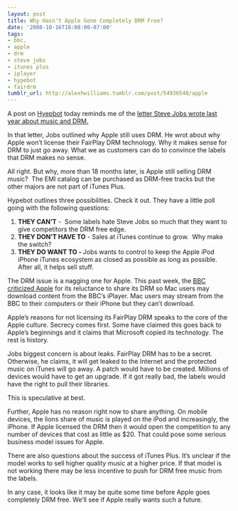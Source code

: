 ```yaml
---
layout: post
title: Why Hasn't Apple Gone Completely DRM Free?
date: '2008-10-16T18:08:00-07:00'
tags:
- bbc,
- apple
- drm
- steve jobs
- itunes plus
- iplayer
- hypebot
- fairdrm
tumblr_url: http://alexhwilliams.tumblr.com/post/54936540/apple
---
```

<p>A post on <a href="http://wwww.hypebot.com">Hyepbot</a> today reminds me of the <a href="http://www.apple.com/hotnews/thoughtsonmusic/">letter Steve Jobs wrote last year about music and DRM. </a></p>
<p>In that letter, Jobs outlined why Apple still uses DRM. He wrot about why Apple won&#8217;t license their FairPlay DRM technology. Why it makes sense for DRM to just go away. What we as customers can do to convince the labels that DRM makes no sense.</p>
<p>All right. But why, more than 18 months later, is Apple still selling DRM music?  The EMI catalog can be purchased as DRM-free tracks but the other majors are not part of iTunes Plus.</p>
<p>Hypebot outlines three possibilities. Check it out. They have a little poll going with the following questions:</p>
<ol><li><b>THEY CAN&#8217;T</b> -  Some labels hate Steve Jobs so much that they want to give competitors the DRM free edge.</li>
<li><b>THEY DON&#8217;T HAVE TO</b> - Sales at iTunes continue to grow.  Why make the switch?</li>
<li><b>THEY DO WANT TO - </b>Jobs wants to control to keep the Apple iPod iPhone iTunes ecosystem as closed as possible as long as possible. After all, it helps sell stuff.</li>
</ol><p>The DRM issue is a nagging one for Apple. This past week, the <a href="http://distorted-loop.com/2008/10/10/bbc-calls-out-apple-over-iplayer-drm-drama/">BBC criticized Apple</a> for its reluctance to share its DRM so Mac users may download content from the BBC&#8217;s iPlayer. Mac users may stream from the BBC to their computers or their iPhone but they can&#8217;t download.</p>
<p>Apple&#8217;s reasons for not licensing its FairPlay DRM speaks to the core of the Apple culture. Secrecy comes first. Some have claimed this goes back to Apple&#8217;s beginnings and it claims that Microsoft copied its technology. The rest is history.</p>
<p>Jobs biggest concern is about leaks. FairPlay DRM has to be a secret. Otherwise, he claims, it will get leaked to the Internet and the protected music on iTunes will go away. A patch would have to be created. Millions of devices would have to get an upgrade. If it got really bad, the labels would have the right to pull their libraries.</p>
<p>This is speculative at best.</p>
<p>Further, Apple has no reason right now to share anything. On mobile devices, the lions share of music is played on the iPod and increasingly, the iPhone. If Apple licensed the DRM then it would open the competition to any number of devices that cost as little as $20. That could pose some serious business model issues for Apple.</p>
<p>There are also questions about the success of iTunes Plus. It&#8217;s unclear if the model works to sell higher quality music at a higher price. If that model is not working there may be less incentive to push for DRM free music from the labels.</p>
<p>In any case, it looks like it may be quite some time before Apple goes completely DRM free. We&#8217;ll see if Apple really wants such a future.</p>
